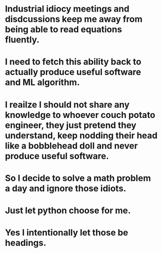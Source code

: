 # Industrial idiocy meetings and disdcussions keep me away from being able to read equations fluently.
# I need to fetch this ability back to actually produce useful software and ML algorithm.
# I reailze I should not share any knowledge to whoever couch potato engineer, they just pretend they understand, keep nodding their head like a bobblehead doll and never produce useful software.
# So I decide to solve a math problem a day and ignore those idiots.
# Just let python choose for me.
# Yes I intentionally let those be headings.
